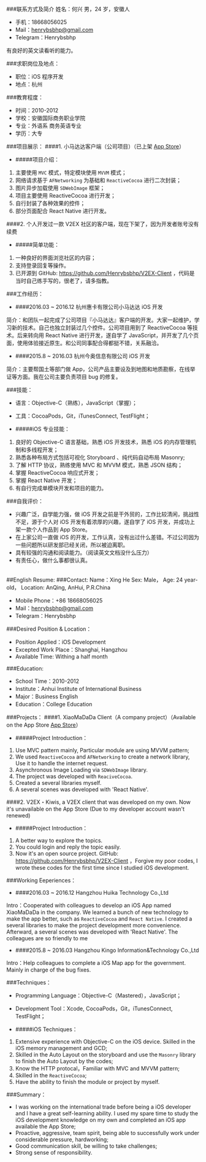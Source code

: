 ###联系方式及简介
姓名：何兴
男，24 岁，安徽人


* 手机：18668056025 
* Mail：henrybsbhp@gmail.com
* Telegram：Henrybsbhp

有良好的英文读看听的能力。

###求职岗位及地点：

* 职位：iOS 程序开发
* 地点：杭州

###教育程度：
* 时间：2010-2012
* 学校：安徽国际商务职业学院
* 专业：外语系 商务英语专业
* 学历：大专



###项目展示：
####1. 小马达达客户端（公司项目）（已上架 [App Store](https://itunes.apple.com/cn/app/xiao-ma-da-da/id991665445?mt=8)）

* #####项目介绍：

1. 主要使用 `MVC` 模式，特定模块使用 `MVVM` 模式；
2. 网络请求基于 `AFNetworking` 为基础和 `ReactiveCocoa` 进行二次封装；
3. 图片异步加载使用 `SDWebImage` 框架；
3. 项目主要使用 ReactiveCocoa 进行开发；
4. 自行封装了各种效果的控件；
6. 部分页面配合 React Native 进行开发。


####2. 个人开发过一款 V2EX 社区的客户端，现在下架了，因为开发者账号没有续费

* #####简单功能：

1. 一种良好的界面浏览社区的内容；
2. 支持登录回复等操作。
3. 已开源到 GitHub: https://github.com/Henrybsbhp/V2EX-Client
，代码是当时自己练手写的，很老了，请多指教。

###工作经历：
	
* ####2016.03 ~ 2016.12 杭州惠卡有限公司小马达达 iOS 开发

 简介：和团队一起完成了公司项目『小马达达』客户端的开发。大家一起维护，学习新的技术。自己也独立封装过几个控件。公司项目用到了 ReactiveCocoa 等技术。后来转向用 React Native 进行开发，遂自学了 JavaScript，并开发了几个页面，使用体验接近原生。和公司同事配合得都挺不错，关系融洽。


* ####2015.8 ~ 2016.03 杭州今奥信息有限公司 iOS 开发

 简介：主要帮国土等部门做 App，公司产品主要设及到地图和地质勘察，在线举证等方面。我在公司主要负责项目 bug 的修复。

###技能：
* 语言：Objective-C（熟练），JavaScript（掌握）；
* 工具：CocoaPods，Git，iTunesConnect, TestFlight；


* #####iOS 专业技能：

1. 良好的 Objective-C 语言基础，熟悉 iOS 开发技术，熟悉 iOS 的内存管理机制和多线程开发；
2. 熟悉各种布局方式包括可视化 Storyboard 、纯代码自动布局 Masonry;
3. 了解 HTTP 协议，熟练使用 MVC 和 MVVM 模式，熟悉 JSON 结构；
4. 掌握 ReactiveCocoa 响应式开发；
5. 掌握 React Native 开发；
6. 有自行完成单模块开发和项目的能力。

###自我评价：
* 兴趣广泛，自学能力强，做 iOS 开发之前是干外贸的，工作比较清闲，挑战性不足，源于个人对 iOS 开发有着浓厚的兴趣，遂自学了 iOS 开发，并成功上架一款个人作品到 App Store。
* 在上家公司一直做 iOS 的开发，工作认真，没有出过什么差错。不过公司因为一些问题所以研发部已经关闭，所以被迫离职。
* 具有较强的沟通和阅读能力。（阅读英文文档没什么压力） 
* 有责任心，做什么事都很认真。



<br>
##English Resume:
###Contact:
Name：Xing He
Sex: Male，
Age: 24 year-old，
Location: AnQing, AnHui, P.R.China


* Mobile Phone：+86 18668056025 
* Mail：henrybsbhp@gmail.com
* Telegram：Henrybsbhp

###Desired Position & Location：

* Position Applied：iOS Development
* Excepted Work Place：Shanghai, Hangzhou
* Available Time: Withing a half month

###Education:
* School Time：2010-2012
* Institute：Anhui Institute of International Business
* Major：Business English
* Education：College Education



###Projects：
####1. XiaoMaDaDa Client（A company project）（Available on the App Store [App Store](https://itunes.apple.com/cn/app/xiao-ma-da-da/id991665445?mt=8)）

* #####Project Introduction：

1. Use MVC pattern mainly, Particular module are using MVVM pattern;
2. We used `ReactiveCocoa` and `AFNetworking` to create a network library, Use it to handle the internet request.
3. Asynchronous Image Loading via `SDWebImage` library.
3. The project was developed with `ReaciveCocoa`.
4. Created a several libraries myself.
6. A several scenes was developed with 'React Native'.


####2. V2EX・Kiwis, a V2EX client that was developed on my own. Now it's unavailable on the App Store (Due to my developer account wasn't renewed)

* #####Project Introduction：

1. A better way to explore the topics.
2. You could login and reply the topic easily.
3. Now it's an open source project. GitHub: https://github.com/Henrybsbhp/V2EX-Client
，Forgive my poor codes, I wrote these codes for the first time since I studied iOS development.

###Working Eeperiences：
	
* ####2016.03 ~ 2016.12 Hangzhou Huika Technology Co.,Ltd

 Intro：Cooperated with colleagues to develop an iOS App named XiaoMaDaDa in the company. We learned a bunch of new technology to make the app better, such as `ReactiveCocoa` and `React Native`. I created a several libraries to make the project development more convenience. Afterward, a several scenes was developed with 'React Native'. The colleagues are so friendly to me


* ####2015.8 ~ 2016.03 Hangzhou Kingo Information&Technology Co.,Ltd

 Intro：Help colleagues to complete a iOS Map app for the government. Mainly in charge of the bug fixes.

###Techniques：
* Programming Language：Objective-C（Mastered），JavaScript；
* Development Tool：Xcode, CocoaPods，Git，iTunesConnect, TestFlight；


* #####iOS Techniques：

1. Extensive experience with Objective-C on the iOS device. Skilled in the iOS memory management and GCD;
2. Skilled in the Auto Layout on the storyboard and use the `Masonry` library to finish the Auto Layout by the codes;
3. Know the HTTP protocal，Familiar with MVC and MVVM pattern;
4. Skilled in the `ReactiveCocoa`;
6. Have the ability to finish the module or project by myself.

###Summary：
* I was working on the international trade before being a iOS developer and I have a great self-learning ability. I used my spare time to study the iOS development knowledge on my own and completed an iOS app available the App Store;
* Proactive, aggressive, team spirit, being able to successfully work under considerable pressure, hardworking;
* Good communication skill, be willing to take challenges; 
* Strong sense of responsibility.



